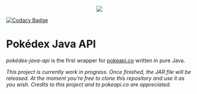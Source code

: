 <p align="center">
    <img src="https://i.imgur.com/eT8UJl0.png">
</p>

[![Codacy Badge](https://api.codacy.com/project/badge/Grade/087ddd3689bf4ad08d383f52a9936708)](https://www.codacy.com/app/iAmGio/pokedex-java-api?utm_source=github.com&amp;utm_medium=referral&amp;utm_content=iAmGio/pokedex-java-api&amp;utm_campaign=Badge_Grade)

# Pokédex Java API
_pokédex-java-api_ is the first wrapper for [pokeapi.co](https://pokeapi.co) written in pure Java.   

_This project is currently work in progress. Once finished, the JAR file will be released. At the moment you're free to clone this repository and use it as you wish. Credits to this project and to pokeapi.co are appreciated._